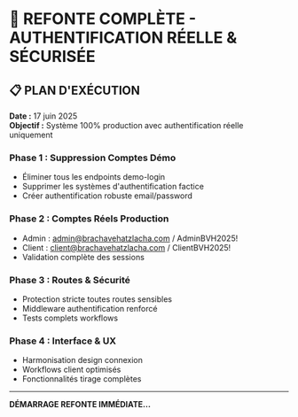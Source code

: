 # 🚀 REFONTE COMPLÈTE - AUTHENTIFICATION RÉELLE & SÉCURISÉE

## 📋 PLAN D'EXÉCUTION

**Date :** 17 juin 2025  
**Objectif :** Système 100% production avec authentification réelle uniquement

### Phase 1 : Suppression Comptes Démo
- Éliminer tous les endpoints demo-login
- Supprimer les systèmes d'authentification factice
- Créer authentification robuste email/password

### Phase 2 : Comptes Réels Production
- Admin : admin@brachavehatzlacha.com / AdminBVH2025!
- Client : client@brachavehatzlacha.com / ClientBVH2025!
- Validation complète des sessions

### Phase 3 : Routes & Sécurité
- Protection stricte toutes routes sensibles
- Middleware authentification renforcé
- Tests complets workflows

### Phase 4 : Interface & UX
- Harmonisation design connexion
- Workflows client optimisés
- Fonctionnalités tirage complètes

---

**DÉMARRAGE REFONTE IMMÉDIATE...**